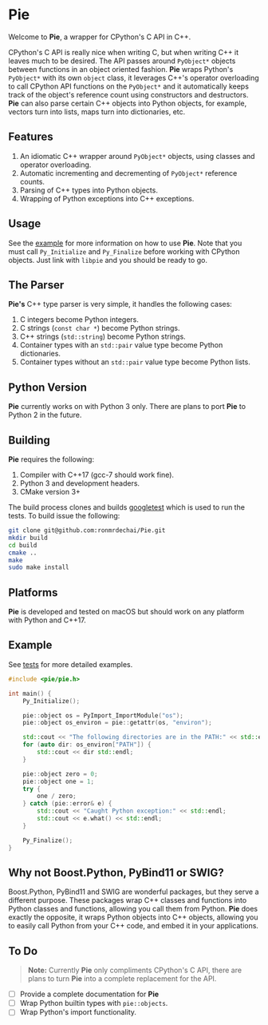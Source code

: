# Pie #

Welcome to **Pie**, a wrapper for CPython's C API in C++.

CPython's C API is really nice when writing C, but when writing C++ it leaves
much to be desired. The API passes around `PyObject*` objects between functions
in an object oriented fashion. **Pie** wraps Python's `PyObject*` with its own
`object` class, it leverages C++'s operator overloading to call CPython API
functions on the `PyObject*` and it automatically keeps track of the object's
reference count using constructors and destructors. **Pie** can also parse
certain C++ objects into Python objects, for example, vectors turn into lists,
maps turn into dictionaries, etc.

## Features ##

1. An idiomatic C++ wrapper around `PyObject*` objects, using classes and
   operator overloading.
1. Automatic incrementing and decrementing of `PyObject*` reference counts.
1. Parsing of C++ types into Python objects.
1. Wrapping of Python exceptions into C++ exceptions.

## Usage ##

See the [example](#Example) for more information on how to use **Pie**. Note
that you must call `Py_Initialize` and `Py_Finalize` before working with CPython
objects. Just link with `libpie` and you should be ready to go.

## The Parser ##

**Pie's** C++ type parser is very simple, it handles the following cases:

1. C integers become Python integers.
1. C strings (`const char *`) become Python strings.
1. C++ strings (`std::string`) become Python strings.
1. Container types with an `std::pair` value type become Python dictionaries.
1. Container types without an `std::pair` value type become Python lists.

## Python Version ##

**Pie** currently works on with Python 3 only. There are plans to port **Pie**
to Python 2 in the future.

## Building ##

**Pie** requires the following:

1. Compiler with C++17 (gcc-7 should work fine).
1. Python 3 and development headers.
1. CMake version 3+

The build process clones and builds 
[googletest](https://github.com/google/googletest) which is used to run the
tests. To build issue the following:

```bash
git clone git@github.com:ronmrdechai/Pie.git
mkdir build
cd build
cmake ..
make
sudo make install
```

## Platforms ##

**Pie** is developed and tested on macOS but should work on any platform with
Python and C++17.

## Example ##

See [tests](test/test_object.cc) for more detailed examples.

```c++
#include <pie/pie.h>

int main() {
    Py_Initialize();

    pie::object os = PyImport_ImportModule("os");
    pie::object os_environ = pie::getattr(os, "environ");

    std::cout << "The following directories are in the PATH:" << std::endl;
    for (auto dir: os_environ["PATH"]) {
        std::cout << dir std::endl;
    }

    pie::object zero = 0;
    pie::object one = 1;
    try {
        one / zero;
    } catch (pie::error& e) {
        std::cout << "Caught Python exception:" << std::endl;
        std::cout << e.what() << std::endl;
    }

    Py_Finalize();
}
```

## Why not Boost.Python, PyBind11 or SWIG? ##

Boost.Python, PyBind11 and SWIG are wonderful packages, but they serve a
different purpose. These packages wrap C++ classes and functions into Python
classes and functions, allowing you call them from Python. **Pie** does exactly
the opposite, it wraps Python objects into C++ objects, allowing you to easily
call Python from your C++ code, and embed it in your applications.

## To Do ##

> **Note:** Currently **Pie** only compliments CPython's C API, there are plans
> to turn **Pie** into a complete replacement for the API.

- [ ] Provide a complete documentation for **Pie**
- [ ] Wrap Python builtin types with `pie::objects`.
- [ ] Wrap Python's import functionality.
